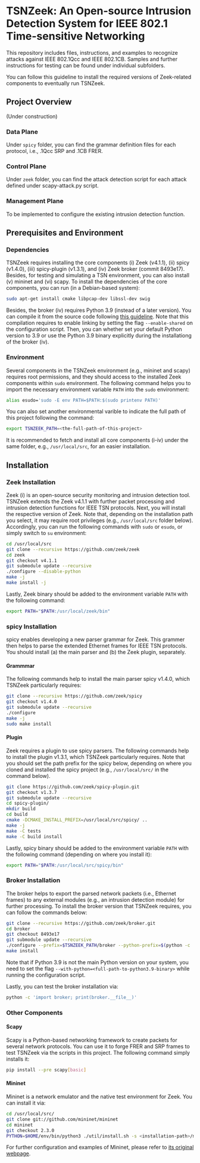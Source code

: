 # TSNZeek: An Open-source Intrusion Detection System for IEEE 802.1 Time-sensitive Networking

This repository includes files, instructions, and examples to recognize attacks against IEEE 802.1Qcc and IEEE 802.1CB. Samples and further instructions for testing can be found under individual subfolders. 

You can follow this guideline to install the required versions of Zeek-related components to eventually run TSNZeek.

## Project Overview

(Under construction)

### Data Plane

Under `spicy` folder, you can find the grammar definition files for each protocol, i.e., .1Qcc SRP and .1CB FRER.

### Control Plane

Under `zeek` folder, you can find the attack detection script for each attack defined under scapy-attack.py script.

### Management Plane

To be implemented to configure the existing intrusion detection function.

## Prerequisites and Environment

### Dependencies

TSNZeek requires installing the core components (i) Zeek (v4.1.1), (ii) spicy (v1.4.0), (iii) spicy-plugin (v1.3.1), and (iv) Zeek broker (commit 8493e17). Besides, for testing and simulating a TSN environment, you can also install (v) mininet and (vi) scapy. To install the dependencies of the core components, you can run (in a Debian-based system):
```sh
sudo apt-get install cmake libpcap-dev libssl-dev swig
```
Besides, the broker (iv) requires Python 3.9 (instead of a later version). You can compile it from the source code following [this guideline](https://linuxize.com/post/how-to-install-python-3-9-on-debian-10/). Note that this compilation requires to enable linking by setting the flag `--enable-shared` on the configuration script. Then, you can whether set your default Python version to 3.9 or use the Python 3.9 binary explicitly during the installationg of the broker (iv).

### Environment

Several components in the TSNZeek environment (e.g., mininet and scapy) requires root permissions, and they should access to the installed Zeek components within `sudo` environment. The following command helps you to import the necessary environment variable `PATH` into the  `sudo` environment:
```sh
alias esudo='sudo -E env PATH=$PATH:$(sudo printenv PATH)'
```
You can also set another environmental varible to indicate the full path of this project following the command:
```sh
export TSNZEEK_PATH=<the-full-path-of-this-project>
```
It is recommended to fetch and install all core components (i-iv) under the same folder, e.g., `/usr/local/src`, for an easier installation.

## Installation

### Zeek Installation

Zeek (i) is an open-source security monitoring and intrusion detection tool. TSNZeek extends the Zeek v4.1.1 with further packet processing and intrusion detection functions for IEEE TSN protocols. Next, you will install the respective version of Zeek. Note that, depending on the installation path you select, it may require root privileges (e.g., `/usr/local/src` folder below). Accordingly, you can run the following commands with `sudo` or `esudo`, or simply switch to `su` environment:
```sh
cd /usr/local/src
git clone --recursive https://github.com/zeek/zeek
cd zeek
git checkout v4.1.1
git submodule update --recursive
./configure --disable-python
make -j
make install -j
```

Lastly, Zeek binary should be added to the environment variable `PATH` with the following command:
```sh
export PATH="$PATH:/usr/local/zeek/bin"
```

### spicy Installation

spicy enables developing a new parser grammar for Zeek. This grammer then helps to parse the extended Ethernet frames for IEEE TSN protocols. You should install (a) the main parser and (b) the Zeek plugin, separately.

#### Grammmar

The following commands help to install the main parser spicy v1.4.0, which TSNZeek particularly requires:
```sh
git clone --recursive https://github.com/zeek/spicy
git checkout v1.4.0
git submodule update --recursive
./configure
make -j
sudo make install
```
#### Plugin

Zeek requires a plugin to use spicy parsers. The following commands help to install the plugin v1.3.1, which TSNZeek particularly requires. Note that you should set the path prefix for the spicy below, depending on where you cloned and installed the spicy project (e.g., `/usr/local/src/` in the command below).

```sh
git clone https://github.com/zeek/spicy-plugin.git
git checkout v1.3.7
git submodule update --recursive
cd spicy-plugin/
mkdir build
cd build
cmake -DCMAKE_INSTALL_PREFIX=/usr/local/src/spicy/ ..
make -j
make -C tests
make -C build install
```

Lastly, spicy binary should be added to the environment variable `PATH` with the following command (depending on where you install it):
```sh
export PATH="$PATH:/usr/local/src/spicy/bin"
```
### Broker Installation

The broker helps to export the parsed network packets (i.e., Ethernet frames) to any external modules (e.g., an intrusion detection module) for further processing. To install the broker version that TSNZeek requires, you can follow the commands below:

```sh
git clone --recursive https://github.com/zeek/broker.git
cd broker
git checkout 8493e17
git submodule update --recursive
./configure --prefix=$TSNZEEK_PATH/broker --python-prefix=$(python -c 'import sys; print(sys.exec_prefix)')
make install
```
Note that if Python 3.9 is not the main Python version on your system, you need to set the flag `--with-python=<full-path-to-python3.9-binary>` while running the configuration script.

Lastly, you can test the broker installation via:
```sh
python -c 'import broker; print(broker.__file__)'
```

### Other Components

#### Scapy

Scapy is a Python-based networking framework to create packets for several network protocols. You can use it to forge FRER and SRP frames to test TSNZeek via the scripts in this project. The following command simply installs it:

```sh
pip install --pre scapy[basic]
```

#### Mininet

Mininet is a network emulator and the native test environment for Zeek. You can install it via:
```sh
cd /usr/local/src/
git clone git://github.com/mininet/mininet
cd mininet
git checkout 2.3.0
PYTHON=$HOME/env/bin/python3 ./util/install.sh -s <installation-path>/mininet -n
```
For further configuration and examples of Mininet, please refer to [its original webpage](https://mininet.org/).
